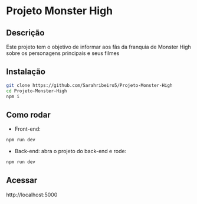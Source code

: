 # Projeto Monster High

## Descrição 
Este projeto tem o objetivo de informar aos fãs da franquia de Monster High sobre os personagens principais e seus filmes

## Instalação
```bash
git clone https://github.com/Sarahribeiro5/Projeto-Monster-High
cd Projeto-Monster-High
npm i
```

## Como rodar
- Front-end:
```bash
npm run dev
```

- Back-end: abra o projeto do back-end e rode:
```bash
npm run dev
```

## Acessar
http://localhost:5000
